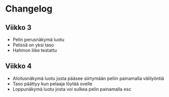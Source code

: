 # Changelog

## Viikko 3
- Pelin perusnäkymä luotu
- Pelissä on yksi taso
- Hahmon liike testattu

## Viikko 4
- Aloitusnäkymä luotu josta pääsee siirtymään peliin painamalla välilyöntiä
- Taso päättyy kun pelaaja löytää ovelle
- Loppunäkymä luotu josta voi sulkea pelin painamalla esc
